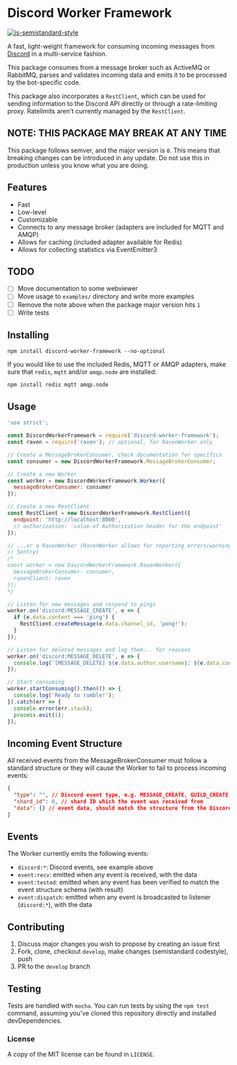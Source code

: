 # Discord Worker Framework
[![js-semistandard-style](https://img.shields.io/badge/code%20style-semistandard-brightgreen.svg?style=flat-square)](https://github.com/Flet/semistandard)

A fast, light-weight framework for consuming incoming messages from
[Discord](https://discordapp.com "Discord Landing") in a multi-service fashion.

This package consumes from a message broker such as ActiveMQ or RabbitMQ, parses
and validates incoming data and emits it to be processed by the bot-specific
code.

This package also incorporates a `RestClient`, which can be used for sending
information to the Discord API directly or through a rate-limiting proxy. 
Ratelimits aren't currently managed by the `RestClient`.

## NOTE: THIS PACKAGE MAY BREAK AT ANY TIME
This package follows semver, and the major version is `0`. This means that
breaking changes can be introduced in any update. Do not use this in production
unless you know what you are doing.

## Features
- Fast
- Low-level
- Customizable
- Connects to any message broker (adapters are included for MQTT and AMQP)
- Allows for caching (included adapter available for Redis)
- Allows for collecting statistics via EventEmitter3

## TODO
- [ ] Move documentation to some webviewer
- [ ] Move usage to `examples/` directory and write more examples
- [ ] Remove the note above when the package major version hits `1`
- [ ] Write tests

## Installing
```
npm install discord-worker-framework --no-optional
```

If you would like to use the included Redis, MQTT or AMQP adapters, make sure
that `redis`, `mqtt` and/or `amqp.node` are installed:
```
npm install redis mqtt amqp.node
```

## Usage
```js
'use strict';

const DiscordWorkerFramework = require('discord-worker-framework');
const raven = require('raven'); // optional, for RavenWorker only

// Create a MessageBrokerConsumer, check documentation for specifics
const consumer = new DiscordWorkerFramework.MessageBrokerConsumer;

// Create a new Worker
const worker = new DiscordWorkerFramework.Worker({
  messageBrokerConsumer: consumer
});

// Create a new RestClient
const RestClient = new DiscordWorkerFramework.RestClient({
  endpoint: 'http://localhost:8000',
  // authorization: 'value of Authorization header for the endpoint'
});

// ...or a RavenWorker (RavenWorker allows for reporting errors/warnings to
// Sentry)
/*
const worker = new DiscordWorkerFramework.RavenWorker({
  messageBrokerConsumer: consumer,
  ravenClient: raven
});
*/

// Listen for new messages and respond to pings
worker.on('discord:MESSAGE_CREATE', e => {
  if (e.data.content === 'ping') {
    RestClient.createMessage(e.data.channel_id, 'pong!');
  }
});

// Listen for deleted messages and log them... for reasons
worker.on('discord:MESSAGE_DELETE', e => {
  console.log(`[MESSAGE_DELETE] ${e.data.author.username}: ${e.data.content}`);
});

// Start consuming
worker.startConsuming().then(() => {
  console.log('Ready to rumble!');
}).catch(err => {
  console.error(err.stack);
  process.exit(1);
});

```

## Incoming Event Structure
All received events from the MessageBrokerConsumer must follow a standard
structure or they will cause the Worker to fail to process incoming events:

```json
{
  "type": "", // Discord event type, e.g. MESSAGE_CREATE, GUILD_CREATE
  "shard_id": 0, // shard ID which the event was received from
  "data": {} // event data, should match the structure from the Discord gateway
}
```

## Events
The Worker currently emits the following events:
- `discord:*`: Discord events, see example above
- `event:recv`: emitted when any event is received, with the data
- `event:tested`: emitted when any event has been verified to match the event
  structure schema (with result)
- `event:dispatch`: emitted when any event is broadcasted to listener 
  (`discord:*`), with the data

## Contributing
1. Discuss major changes you wish to propose by creating an issue first
2. Fork, clone, checkout `develop`, make changes (semistandard codestyle), push
3. PR to the `develop` branch

## Testing
Tests are handled with `mocha`. You can run tests by using the `npm test`
command, assuming you've cloned this repository directly and installed 
devDependencies.

### License
A copy of the MIT license can be found in `LICENSE`.
